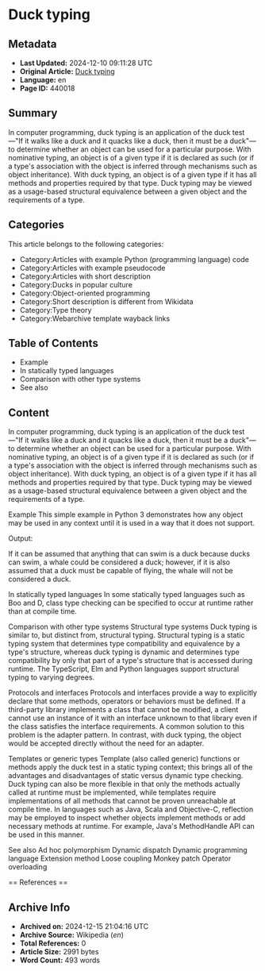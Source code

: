 # Duck typing

## Metadata
- **Last Updated:** 2024-12-10 09:11:28 UTC
- **Original Article:** [Duck typing](https://en.wikipedia.org/wiki/Duck_typing)
- **Language:** en
- **Page ID:** 440018

## Summary
In computer programming, duck typing is an application of the duck test—"If it walks like a duck and it quacks like a duck, then it must be a duck"—to determine whether an object can be used for a particular purpose. With nominative typing, an object is of a given type if it is declared as such (or if a type's association with the object is inferred through mechanisms such as object inheritance). With duck typing, an object is of a given type if it has all methods and properties required by that type. Duck typing may be viewed as a usage-based structural equivalence between a given object and the requirements of a type.

## Categories
This article belongs to the following categories:

- Category:Articles with example Python (programming language) code
- Category:Articles with example pseudocode
- Category:Articles with short description
- Category:Ducks in popular culture
- Category:Object-oriented programming
- Category:Short description is different from Wikidata
- Category:Type theory
- Category:Webarchive template wayback links

## Table of Contents

- Example
- In statically typed languages
- Comparison with other type systems
- See also

## Content

In computer programming, duck typing is an application of the duck test—"If it walks like a duck and it quacks like a duck, then it must be a duck"—to determine whether an object can be used for a particular purpose. With nominative typing, an object is of a given type if it is declared as such (or if a type's association with the object is inferred through mechanisms such as object inheritance). With duck typing, an object is of a given type if it has all methods and properties required by that type. Duck typing may be viewed as a usage-based structural equivalence between a given object and the requirements of a type.

Example
This simple example in Python 3 demonstrates how any object may be used in any context until it is used in a way that it does not support.

Output:

If it can be assumed that anything that can swim is a duck because ducks can swim, a whale could be considered a duck; however, if it is also assumed that a duck must be capable of flying, the whale will not be considered a duck.

In statically typed languages
In some statically typed languages such as Boo and D, class type checking can be specified to occur at runtime rather than at compile time.

Comparison with other type systems
Structural type systems
Duck typing is similar to, but distinct from, structural typing. Structural typing is a static typing system that determines type compatibility and equivalence by a type's structure, whereas duck typing is dynamic and determines type compatibility by only that part of a type's structure that is accessed during runtime.
The TypeScript, Elm and Python languages support structural typing to varying degrees.

Protocols and interfaces
Protocols and interfaces provide a way to explicitly declare that some methods, operators or behaviors must be defined. If a third-party library implements a class that cannot be modified, a client cannot use an instance of it with an interface unknown to that library even if the class satisfies the interface requirements. A common solution to this problem is the adapter pattern. In contrast, with duck typing, the object would be accepted directly without the need for an adapter.

Templates or generic types
Template (also called generic) functions or methods apply the duck test in a static typing context; this brings all of the advantages and disadvantages of static versus dynamic type checking. Duck typing can also be more flexible in that only the methods actually called at runtime must be implemented, while templates require implementations of all methods that cannot be proven unreachable at compile time.
In languages such as Java, Scala and Objective-C, reflection may be employed to inspect whether objects implement methods or add necessary methods at runtime. For example, Java's MethodHandle API can be used in this manner.

See also
Ad hoc polymorphism
Dynamic dispatch
Dynamic programming language
Extension method
Loose coupling
Monkey patch
Operator overloading


== References ==

## Archive Info
- **Archived on:** 2024-12-15 21:04:16 UTC
- **Archive Source:** Wikipedia (_en_)
- **Total References:** 0
- **Article Size:** 2991 bytes
- **Word Count:** 493 words
